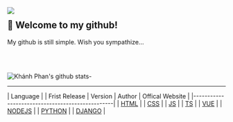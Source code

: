 <img align="left" src="https://raw.githubusercontent.com/Khanhphan98/Image/master/2021/06/08-15-27-06-cat_ready.gif" width="auto" height="auto"/>

## 👋 Welcome to my github!

My github is still simple. Wish you sympathize...

<br>

</br>

![Khánh Phan's github stats](https://github-readme-stats.vercel.app/api?username=Khanhphan98&show_icons=true&theme=tokyonight)- 


---

| Language                                        |                                                                                                                                                                                                                                                                                                                                                                                                                                                                                              | Frist Release | Version | Author                      | Offical Website                                                                                                   |
|-------------------------------------------------| 
| [HTML](https://github.com/Khanhphan98/HTML)     |
| [CSS](https://github.com/Khanhphan98/CSS)       |
| [JS](https://github.com/Khanhphan98/JS)         |
| [TS](https://github.com/Khanhphan98/TS)         |
| [VUE](https://github.com/Khanhphan98/VUE)       |
| [NODEJS](https://github.com/Khanhphan98/NODEJS) |
| [PYTHON](https://github.com/Khanhphan98/NODEJS) |
| [DJANGO](https://github.com/Khanhphan98/DJANGO) |
